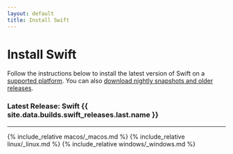 ```yaml
---
layout: default
title: Install Swift
---
```


# Install Swift

Follow the instructions below to install the latest version of Swift on a [supported platform](/platform-support). You can also [download nightly snapshots and older releases](/download).

### Latest Release: Swift {{ site.data.builds.swift_releases.last.name }}

<hr>

{% include_relative macos/_macos.md %}
{% include_relative linux/_linux.md %}
{% include_relative windows/_windows.md %}
